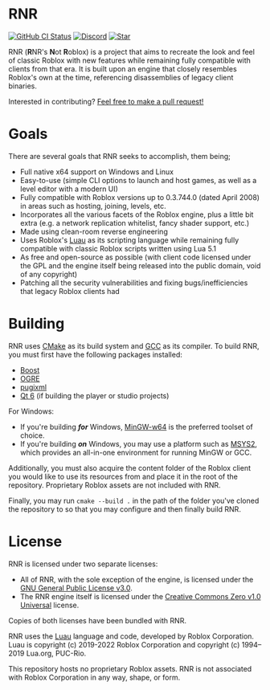 # RNR
[![GitHub CI Status](https://img.shields.io/github/actions/workflow/status/lrre-foss/rnr/build.yml?branch=trunk&label=builds)](https://github.com/lrre-foss/rnr/actions)
[![Discord](https://img.shields.io/discord/1130992923329175552?style=social&logo=discord)](https://discord.gg/2tj4TREby3)
[![Star](https://img.shields.io/github/stars/lrre-foss/RNR?style=social)](https://github.com/lrre-foss/RNR/stargazers)

RNR (**R**NR's **N**ot **R**oblox) is a project that aims to recreate the look and feel of classic Roblox with new features while remaining fully compatible with clients from that era. It is built upon an engine that closely resembles Roblox's own at the time, referencing disassemblies of legacy client binaries.

Interested in contributing? [Feel free to make a pull request!](https://github.com/lrre-foss/RNR/pulls)

# Goals
There are several goals that RNR seeks to accomplish, them being;
- Full native x64 support on Windows and Linux
- Easy-to-use (simple CLI options to launch and host games, as well as a level editor with a modern UI)
- Fully compatible with Roblox versions up to 0.3.744.0 (dated April 2008) in areas such as hosting, joining, levels, etc.
- Incorporates all the various facets of the Roblox engine, plus a little bit extra (e.g. a network replication whitelist, fancy shader support, etc.)
- Made using clean-room reverse engineering
- Uses Roblox's [Luau](https://luau-lang.org/) as its scripting language while remaining fully compatible with classic Roblox scripts written using Lua 5.1
- As free and open-source as possible (with client code licensed under the GPL and the engine itself being released into the public domain, void of any copyright)
- Patching all the security vulnerabilities and fixing bugs/inefficiencies that legacy Roblox clients had

# Building
RNR uses [CMake](https://cmake.org/) as its build system and [GCC](https://gcc.gnu.org/) as its compiler. To build RNR, you must first have the following packages installed:
- [Boost](https://www.boost.org/)
- [OGRE](https://github.com/OGRECave/ogre)
- [pugixml](https://github.com/zeux/pugixml)
- [Qt 6](https://www.qt.io/product/qt6) (if building the player or studio projects)

For Windows:
- If you're building ***for*** Windows, [MinGW-w64](https://www.mingw-w64.org/) is the preferred toolset of choice.
- If you're building ***on*** Windows, you may use a platform such as [MSYS2](https://www.msys2.org/), which provides an all-in-one environment for running MinGW or GCC.

Additionally, you must also acquire the content folder of the Roblox client you would like to use its resources from and place it in the root of the repository. Proprietary Roblox assets are not included with RNR.

Finally, you may run `cmake --build .` in the path of the folder you've cloned the repository to so that you may configure and then finally build RNR.

# License
RNR is licensed under two separate licenses:
- All of RNR, with the sole exception of the engine, is licensed under the [GNU General Public License v3.0](https://www.gnu.org/licenses/gpl-3.0.txt).
- The RNR engine itself is licensed under the [Creative Commons Zero v1.0 Universal](https://creativecommons.org/publicdomain/zero/1.0/legalcode.txt) license.

Copies of both licenses have been bundled with RNR.

RNR uses the [Luau](https://luau-lang.org/) language and code, developed by Roblox Corporation. Luau is copyright (c) 2019-2022 Roblox Corporation and copyright (c) 1994–2019 Lua.org, PUC-Rio.

This repository hosts no proprietary Roblox assets. RNR is not associated with Roblox Corporation in any way, shape, or form.
